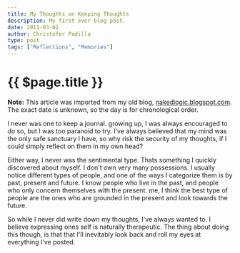 ```yaml
---
title: My Thoughts on Keeping Thoughts
description: My first ever blog post.
date: 2011-03-01
author: Christofer Padilla
type: post
tags: ["Reflections", "Memories"]
---
```


# {{ $page.title }}

<div class="info"><b>Note:</b> This article was imported from my old blog, <a href="http://nakedlogic.blogspot.com/2011/03/my-thoughts-on-keeping-thoughts.html">nakedlogic.blogspot.com</a>. The exact date is unknown, so the day is for chronological order.</div>

I never was one to keep a journal. growing up, I was always encouraged to do so, but I was too paranoid to try. I've always believed that my mind was the only safe sanctuary I have, so why risk the security of my thoughts, if I could simply reflect on them in my own head?

Either way, I never was the sentimental type. Thats something I quickly discovered about myself. I don't own very many possessions. I usually notice different types of people, and one of the ways I categorize them is by past, present and future. I know people who live in the past, and people who only concern themselves with the present. me, I think the best type of people are the ones who are grounded in the present and look towards the future.

So while I never did write down my thoughts, I've always wanted to. I believe expressing ones self is naturally therapeutic. The thing about doing this though, is that that I'll inevitably look back and roll my eyes at everything I've posted.

<TagLinks />

<Comments />
